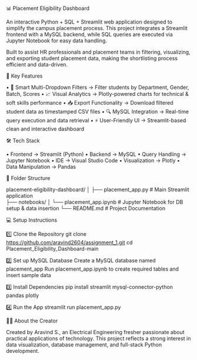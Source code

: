 
📊 Placement Eligibility Dashboard

An interactive Python + SQL + Streamlit web application designed to simplify the campus placement process.
This project integrates a Streamlit frontend with a MySQL backend, while SQL queries are executed via Jupyter Notebook for easy data handling.

Built to assist HR professionals and placement teams in filtering, visualizing, and exporting student placement data, making the shortlisting process efficient and data-driven.

🚀 Key Features

• 🎯 Smart Multi-Dropdown Filters → Filter students by Department, Gender, Batch, Scores
• 📈 Visual Analytics → Plotly-powered charts for technical & soft skills performance
• 📥 Export Functionality → Download filtered student data as timestamped CSV files
• 🔍 MySQL Integration → Real-time query execution and data retrieval
• ⚡ User-Friendly UI → Streamlit-based clean and interactive dashboard

🛠️ Tech Stack

• Frontend → Streamlit (Python)
• Backend → MySQL
• Query Handling → Jupyter Notebook
• IDE → Visual Studio Code
• Visualization → Plotly
• Data Manipulation → Pandas

📂 Folder Structure

placement-eligibility-dashboard/
│
├── placement_app.py             # Main Streamlit application      
├── notebooks/
│   └── placement_app.ipynb      # Jupyter Notebook for DB setup & data insertion
└── README.md                    # Project Documentation

💻 Setup Instructions

1️⃣ Clone the Repository
git clone https://github.com/aravind2604/assignment_1.git
cd Placement_Eligibility_Dashboard-main

2️⃣ Set up MySQL Database
Create a MySQL database named placement_app
Run placement_app.ipynb to create required tables and insert sample data

3️⃣ Install Dependencies
pip install streamlit mysql-connector-python pandas plotly

4️⃣ Run the App
streamlit run placement_app.py

🙋‍♀️ About the Creator

Created by Aravind S., an Electrical Engineering fresher passionate about practical applications of technology.
This project reflects a strong interest in data visualization, database management, and full-stack Python development.

